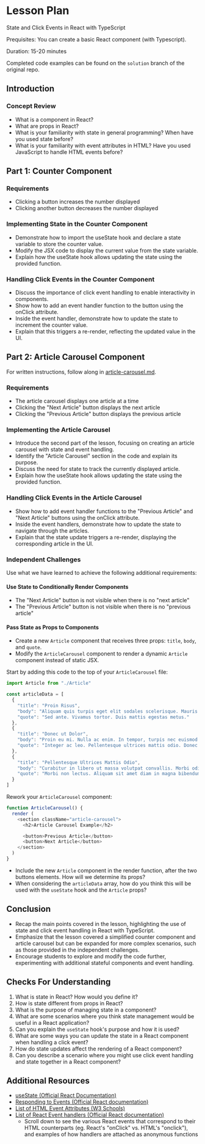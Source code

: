 # Lesson Plan

State and Click Events in React with TypeScript

Prequisites: You can create a basic React component (with Typescript).

Duration: 15-20 minutes

Completed code examples can be found on the `solution` branch of the original repo.

## Introduction

### Concept Review

- What is a component in React?
- What are props in React?
- What is your familiarity with state in general programming? When have you used state before?
- What is your familiarity with event attributes in HTML? Have you used JavaScript to handle HTML events before?

## Part 1: Counter Component

### Requirements

- Clicking a button increases the number displayed
- Clicking another button decreases the number displayed

### Implementing State in the Counter Component

- Demonstrate how to import the useState hook and declare a state variable to store the counter value.
- Modify the JSX code to display the current value from the state variable.
- Explain how the useState hook allows updating the state using the provided function.

### Handling Click Events in the Counter Component

- Discuss the importance of click event handling to enable interactivity in components.
- Show how to add an event handler function to the button using the onClick attribute.
- Inside the event handler, demonstrate how to update the state to increment the counter value.
- Explain that this triggers a re-render, reflecting the updated value in the UI.

## Part 2: Article Carousel Component

For written instructions, follow along in [article-carousel.md](./article-carousel.md).

### Requirements

- The article carousel displays one article at a time
- Clicking the "Next Article" button displays the next article
- Clicking the "Previous Article" button displays the previous article

### Implementing the Article Carousel

- Introduce the second part of the lesson, focusing on creating an article carousel with state and event handling.
- Identify the "Article Carousel" section in the code and explain its purpose.
- Discuss the need for state to track the currently displayed article.
- Explain how the useState hook allows updating the state using the provided function.

### Handling Click Events in the Article Carousel

- Show how to add event handler functions to the "Previous Article" and "Next Article" buttons using the onClick attribute.
- Inside the event handlers, demonstrate how to update the state to navigate through the articles.
- Explain that the state update triggers a re-render, displaying the corresponding article in the UI.

### Independent Challenges

Use what we have learned to achieve the following additional requirements:

#### Use State to Conditionally Render Components

- The "Next Article" button is not visible when there is no "next article"
- The "Previous Article" button is not visible when there is no "previous article"

#### Pass State as Props to Components

- Create a new `Article` component that receives three props: `title`, `body`, and `quote`.
- Modify the `ArticleCarousel` component to render a dynamic `Article` component instead of static JSX.

Start by adding this code to the top of your `ArticleCarousel` file:

```js
import Article from "./Article"

const articleData = [
  {
    "title": "Proin Risus",
    "body": "Aliquam quis turpis eget elit sodales scelerisque. Mauris sit amet eros. Suspendisse accumsan tortor quis turpis.",
    "quote": "Sed ante. Vivamus tortor. Duis mattis egestas metus."
  },
  {
    "title": "Donec ut Dolor",
    "body": "Proin eu mi. Nulla ac enim. In tempor, turpis nec euismod scelerisque, quam turpis adipiscing lorem, vitae mattis nibh ligula nec sem.",
    "quote": "Integer ac leo. Pellentesque ultrices mattis odio. Donec vitae nisi."
  },
  {
    "title": "Pellentesque Ultrices Mattis Odio",
    "body": "Curabitur in libero ut massa volutpat convallis. Morbi odio odio, elementum eu, interdum eu, tincidunt in, leo. Maecenas pulvinar lobortis est.",
    "quote": "Morbi non lectus. Aliquam sit amet diam in magna bibendum imperdiet. Nullam orci pede, venenatis non, sodales sed, tincidunt eu, felis."
  }
]
```

Rework your `ArticleCarousel` component:

```js
function ArticleCarousel() {
  render (
    <section className="article-carousel">
      <h2>Article Carousel Example</h2>

      <button>Previous Article</button>
      <button>Next Article</button>
    </section>
  )
}
```

- Include the new `Article` component in the render function, after the two buttons elements. How will we determine its props?
- When considering the `articleData` array, how do you think this will be used with the `useState` hook and the `Article` props?

## Conclusion

- Recap the main points covered in the lesson, highlighting the use of state and click event handling in React with TypeScript.
- Emphasize that the lesson covered a simplified counter component and article carousel but can be expanded for more complex scenarios, such as those provided in the independent challenges.
- Encourage students to explore and modify the code further, experimenting with additional stateful components and event handling.

## Checks For Understanding

1. What is state in React? How would you define it?
1. How is state different from props in React?
1. What is the purpose of managing state in a component?
1. What are some scenarios where you think state management would be useful in a React application?
1. Can you explain the `useState` hook's purpose and how it is used?
1. What are some ways you can update the state in a React component when handling a click event?
1. How do state updates affect the rendering of a React component?
1. Can you describe a scenario where you might use click event handling and state together in a React component?

## Additional Resources

- [useState (Official React Documentation)](https://react.dev/reference/react/useState)
- [Responding to Events (Official React documentation)](https://react.dev/learn/responding-to-events)
- [List of HTML Event Attributes (W3 Schools)](https://www.w3schools.com/tags/ref_eventattributes.asp)
- [List of React Event handlers (Official React documentation)](https://react.dev/reference/react-dom/components/common#react-event-object)
  - Scroll down to see the various React events that correspond to their HTML counterparts (eg. React's "onClick" vs. HTML's "onclick"), and examples of how handlers are attached as anonymous functions
